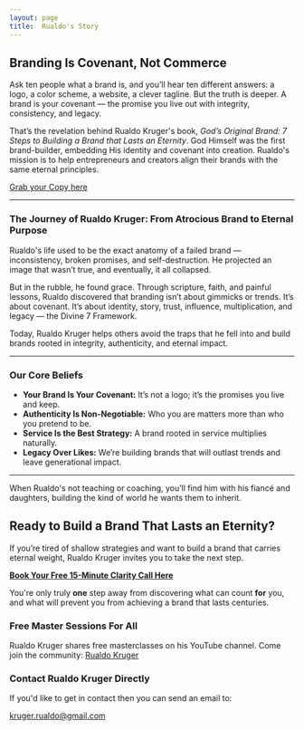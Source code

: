 ```yaml
---
layout: page
title:  Rualdo's Story
---
```


## Branding Is Covenant, Not Commerce

Ask ten people what a brand is, and you’ll hear ten different answers: a logo, a color scheme, a website, a clever tagline. But the truth is deeper. A brand is your covenant — the promise you live out with integrity, consistency, and legacy. 

That’s the revelation behind Rualdo Kruger's book, *God’s Original Brand: 7 Steps to Building a Brand that Lasts an Eternity*. God Himself was the first brand-builder, embedding His identity and covenant into creation. Rualdo's mission is to help entrepreneurs and creators align their brands with the same eternal principles.

[Grab your Copy here](https://kindledirectpublising.com/yourlink)

---

### The Journey of Rualdo Kruger: From Atrocious Brand to Eternal Purpose

Rualdo's life used to be the exact anatomy of a failed brand — inconsistency, broken promises, and self-destruction. He projected an image that wasn’t true, and eventually, it all collapsed.  

But in the rubble, he found grace. Through scripture, faith, and painful lessons, Rualdo discovered that branding isn’t about gimmicks or trends. It’s about covenant. It’s about identity, story, trust, influence, multiplication, and legacy — the Divine 7 Framework.  

Today, Rualdo Kruger helps others avoid the traps that he fell into and build brands rooted in integrity, authenticity, and eternal impact.

---

### Our Core Beliefs

* **Your Brand Is Your Covenant:** It’s not a logo; it’s the promises you live and keep.  
* **Authenticity Is Non-Negotiable:** Who you are matters more than who you pretend to be.  
* **Service Is the Best Strategy:** A brand rooted in service multiplies naturally.  
* **Legacy Over Likes:** We’re building brands that will outlast trends and leave generational impact.  

---

When Rualdo's not teaching or coaching, you’ll find him with his fiancé and daughters, building the kind of world he wants them to inherit.

## Ready to Build a Brand That Lasts an Eternity?

If you’re tired of shallow strategies and want to build a brand that carries eternal weight, Rualdo Kruger invites you to take the next step.

**[Book Your Free 15-Minute Clarity Call Here](https://calendly.com/kruger-rualdo/30min)**

You're only truly **one** step away from discovering what can count **for** you, and what will prevent you from achieving a brand that lasts centuries.

### Free Master Sessions For All

Rualdo Kruger shares free masterclasses on his YouTube channel. Come join the community: [Rualdo Kruger](https://www.youtube.com/@Rualdo_Kruger)

### Contact Rualdo Kruger Directly

If you'd like to get in contact then you can send an email to:

[kruger.rualdo@gmail.com](mailto:kruger.rualdo@gmail.com)
